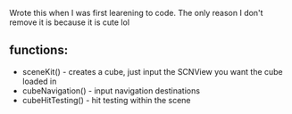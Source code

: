 Wrote this when I was first learening to code. The only reason I don't remove it is because it is cute lol

functions:
-

- sceneKit() - creates a cube, just input the SCNView you want the cube loaded in
- cubeNavigation() - input navigation destinations
- cubeHitTesting() - hit testing within the scene
